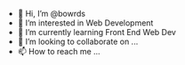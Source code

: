 - 👋 Hi, I’m @bowrds
- 👀 I’m interested in Web Development
- 🌱 I’m currently learning Front End Web Dev
- 💞️ I’m looking to collaborate on ...
- 📫 How to reach me ...

<!---
bowrds/bowrds is a ✨ special ✨ repository because its `README.md` (this file) appears on your GitHub profile.
You can click the Preview link to take a look at your changes.
--->
